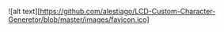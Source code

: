 ![alt text][https://github.com/alestiago/LCD-Custom-Character-Generetor/blob/master/images/favicon.ico]
